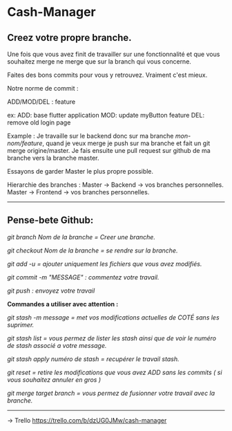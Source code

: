 # Cash-Manager

## Creez votre propre branche.

Une fois que vous avez finit de travailler sur une fonctionnalité et que vous souhaitez merge ne merge que sur la branch qui vous concerne.

Faites des bons commits pour vous y retrouvez. Vraiment c'est mieux.

Notre norme de commit : 

ADD/MOD/DEL : feature

ex: ADD: base flutter application
    MOD: update myButton feature
    DEL: remove old login page

Example : Je travaille sur le backend donc sur ma branche *mon-nom/feature*, quand je veux merge je push sur ma branche et fait un git merge origine/master. Je fais ensuite une pull request sur github de ma branche vers la branche master.

Essayons de garder Master le plus propre possible.

Hierarchie des branches : 
Master -> Backend -> vos branches personnelles.
Master -> Frontend -> vos branches personnelles.



______________________________________________________________

## Pense-bete Github:

_git branch *Nom de la branche* = Creer une branche._

_git checkout *Nom de la branche* = se rendre sur la branche._

_git add -u = ajouter uniquement les fichiers que vous avez modifiés._

_git commit -m "MESSAGE" : commentez votre travail._

_git push : envoyez votre travail_

__Commandes a utiliser avec attention :__

_git stash -m *message* = met vos modifications actuelles de COTÉ sans les suprimer._

_git stash list = vous permez de lister les stash ainsi que de voir le numéro de stash associé a votre message._

_git stash apply *numéro de stash* = recupérer le travail stash._

_git reset = retire les modifications que vous avez ADD sans les commits ( si vous souhaitez annuler en gros )_

_git merge *target branch* = vous permez de fusionner votre travail avec la branche._


______________________________________________________________
-> Trello
    https://trello.com/b/dzUG0JMw/cash-manager

